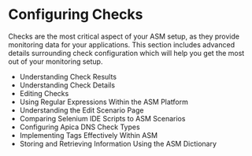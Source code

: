 # Configuring Checks

Checks are the most critical aspect of your ASM setup, as they provide monitoring data for your applications. This section includes advanced details surrounding check configuration which will help you get the most out of your monitoring setup.

* Understanding Check Results
* Understanding Check Details
* Editing Checks
* Using Regular Expressions Within the ASM Platform
* Understanding the Edit Scenario Page
* Comparing Selenium IDE Scripts to ASM Scenarios
* Configuring Apica DNS Check Types
* Implementing Tags Effectively Within ASM
* Storing and Retrieving Information Using the ASM Dictionary
